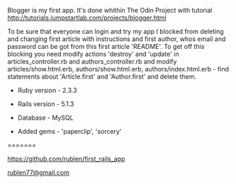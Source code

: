 Blogger is my first app. It's done whithin The Odin Project with tutorial http://tutorials.jumpstartlab.com/projects/blogger.html

To be sure that everyone can login and try my app I blocked from deleting and changing first article with instructions and first author, whos email and password can be got from this first article 'README'. To get off this blocking you need modify actions 'destroy' and 'update' in articles_controller.rb and authors_controller.rb and modify articles/show.html.erb, authors/show.html.erb, authors/index.html.erb - find statements about 'Article.first' and 'Author.first' and delete them.

* Ruby version - 2.3.3

* Rails version - 5.1.3

* Database - MySQL

* Added gems - 'paperclip', 'sorcery'

=======

https://github.com/rublen/first_rails_app

rublen77@gmail.com
